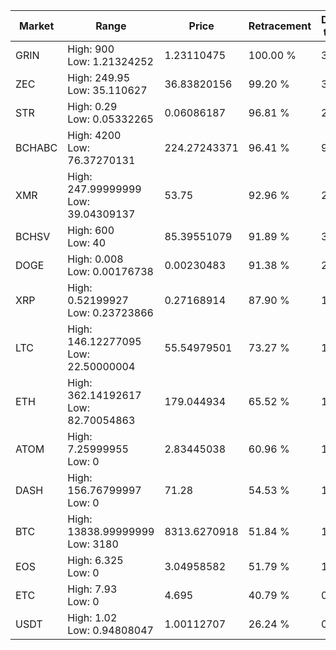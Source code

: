 | Market | Range | Price| Retracement | Doubles to 50% |
| --- | --- | --- | --- | --- |
| GRIN | High: 900<br />Low: 1.21324252 | 1.23110475 | 100.00 % | 366.02 |
| ZEC | High: 249.95<br />Low: 35.110627 | 36.83820156 | 99.20 % | 3.87 |
| STR | High: 0.29<br />Low: 0.05332265 | 0.06086187 | 96.81 % | 2.82 |
| BCHABC | High: 4200<br />Low: 76.37270131 | 224.27243371 | 96.41 % | 9.53 |
| XMR | High: 247.99999999<br />Low: 39.04309137 | 53.75 | 92.96 % | 2.67 |
| BCHSV | High: 600<br />Low: 40 | 85.39551079 | 91.89 % | 3.75 |
| DOGE | High: 0.008<br />Low: 0.00176738 | 0.00230483 | 91.38 % | 2.12 |
| XRP | High: 0.52199927<br />Low: 0.23723866 | 0.27168914 | 87.90 % | 1.40 |
| LTC | High: 146.12277095<br />Low: 22.50000004 | 55.54979501 | 73.27 % | 1.52 |
| ETH | High: 362.14192617<br />Low: 82.70054863 | 179.044934 | 65.52 % | 1.24 |
| ATOM | High: 7.25999955<br />Low: 0 | 2.83445038 | 60.96 % | 1.28 |
| DASH | High: 156.76799997<br />Low: 0 | 71.28 | 54.53 % | 1.10 |
| BTC | High: 13838.99999999<br />Low: 3180 | 8313.6270918 | 51.84 % | 1.02 |
| EOS | High: 6.325<br />Low: 0 | 3.04958582 | 51.79 % | 1.04 |
| ETC | High: 7.93<br />Low: 0 | 4.695 | 40.79 % | 0.00 |
| USDT | High: 1.02<br />Low: 0.94808047 | 1.00112707 | 26.24 % | 0.00 |
